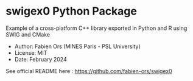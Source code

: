 # swigex0 Python Package

Example of a cross-platform C++ library exported in Python and R using SWIG and CMake

* Author: Fabien Ors (MINES Paris - PSL University) 
* License: MIT
* Date: February 2024

See official README here : https://github.com/fabien-ors/swigex0